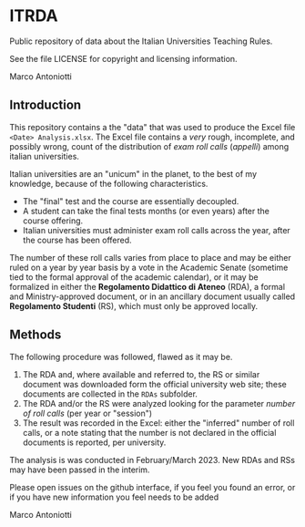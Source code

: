 # ITRDA

Public repository of data about the Italian Universities Teaching
Rules.

See the file LICENSE for copyright and licensing information.

Marco Antoniotti


## Introduction

This repository contains a the "data" that was used to produce the
Excel file `<Date> Analysis.xlsx`.  The Excel file contains a *very* rough,
incomplete, and possibly wrong, count of the distribution of *exam
roll calls* (*appelli*) among italian universities.

Italian universities are an "unicum" in the planet, to the best of my
knowledge, because of the following characteristics.

- The "final" test and the course are essentially decoupled.
- A student can take the final tests months (or even years) after the
  course offering.
- Italian universities must administer exam roll calls across the
  year, after the course has been offered.
  
The number of these roll calls varies from place to place and may be
either ruled on a year by year basis by a vote in the Academic Senate
(sometime tied to the formal approval of the academic calendar), or it
may be formalized in either the **Regolamento Didattico di Ateneo**
(RDA), a formal and Ministry-approved document, or in an ancillary
document usually called **Regolamento Studenti** (RS), which must only be
approved locally.


## Methods

The following procedure was followed, flawed as it may be.

1. The RDA and, where available and referred to, the RS or similar
   document was downloaded form the official university web site;
   these documents are collected in the `RDAs` subfolder.
2. The RDA and/or the RS were analyzed looking for the
   parameter *number of roll calls* (per year or "session")
3. The result was recorded in the Excel: either the "inferred" number
   of roll calls, or a note stating that the number is not declared in
   the official documents is reported, per university.
   
The analysis is was conducted in February/March 2023.  New RDAs and
RSs may have been passed in the interim.

Please open issues on the github interface, if you feel you found an
error, or if you have new information you feel needs to be added

Marco Antoniotti

